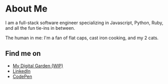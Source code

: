 # About Me

I am a full-stack software engineer specializing in Javascript, Python, Ruby, and all the fun tie-ins in between.

The human in me: I'm a fan of flat caps, cast iron cooking, and my 2 cats.

## Find me on

- [My Digital Garden (WIP)](https://www.roymosby.me/)
- [LinkedIn](https://www.linkedin.com/in/roy-mosby/)
- [CodePen](https://codepen.io/royemosby)
